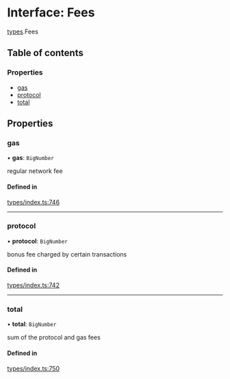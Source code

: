 # Interface: Fees

[types](../wiki/types).Fees

## Table of contents

### Properties

- [gas](../wiki/types.Fees#gas)
- [protocol](../wiki/types.Fees#protocol)
- [total](../wiki/types.Fees#total)

## Properties

### gas

• **gas**: `BigNumber`

regular network fee

#### Defined in

[types/index.ts:746](https://github.com/PolymeshAssociation/polymesh-sdk/blob/07a4c5b0/src/types/index.ts#L746)

___

### protocol

• **protocol**: `BigNumber`

bonus fee charged by certain transactions

#### Defined in

[types/index.ts:742](https://github.com/PolymeshAssociation/polymesh-sdk/blob/07a4c5b0/src/types/index.ts#L742)

___

### total

• **total**: `BigNumber`

sum of the protocol and gas fees

#### Defined in

[types/index.ts:750](https://github.com/PolymeshAssociation/polymesh-sdk/blob/07a4c5b0/src/types/index.ts#L750)
